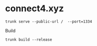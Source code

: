 # connect4.xyz

```
trunk serve --public-url /  --port=1334
```

Build
```
trunk build --release
```

